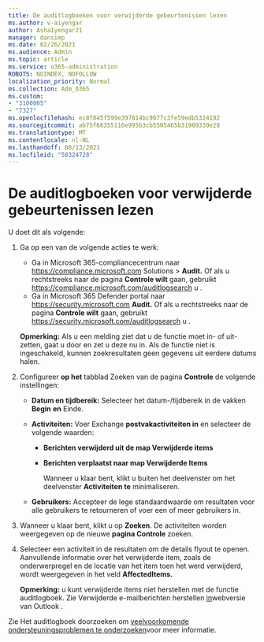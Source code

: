 ```yaml
---
title: De auditlogboeken voor verwijderde gebeurtenissen lezen
ms.author: v-aiyengar
author: AshaIyengar21
manager: dansimp
ms.date: 02/26/2021
ms.audience: Admin
ms.topic: article
ms.service: o365-administration
ROBOTS: NOINDEX, NOFOLLOW
localization_priority: Normal
ms.collection: Adm_O365
ms.custom:
- "3100005"
- "7327"
ms.openlocfilehash: ec8f845f599e397814bc9077c3fe59edb5324192
ms.sourcegitcommit: ab75f66355116e995b3cb5505465b31989339e28
ms.translationtype: MT
ms.contentlocale: nl-NL
ms.lasthandoff: 08/13/2021
ms.locfileid: "58324728"
---
```

# <a name="read-the-audit-logs-for-deleted-events"></a>De auditlogboeken voor verwijderde gebeurtenissen lezen

U doet dit als volgende:

1. Ga op een van de volgende acties te werk:
   - Ga in Microsoft 365-compliancecentrum naar <https://compliance.microsoft.com> Solutions  \> **Audit.** Of als u rechtstreeks naar de pagina **Controle wilt** gaan, gebruikt <https://compliance.microsoft.com/auditlogsearch> u .
   - Ga in Microsoft 365 Defender portal naar <https://security.microsoft.com> **Audit.** Of als u rechtstreeks naar de pagina **Controle wilt** gaan, gebruikt <https://security.microsoft.com/auditlogsearch> u .

    **Opmerking:** Als u een melding ziet dat u de functie moet in- of uit- zetten, gaat u door en zet u deze nu in. Als de functie niet is ingeschakeld, kunnen zoekresultaten geen gegevens uit eerdere datums halen.

2. Configureer **op het** tabblad Zoeken van de pagina **Controle** de volgende instellingen:
   - **Datum en tijdbereik:** Selecteer het datum-/tijdbereik in de vakken **Begin** **en** Einde.
   - **Activiteiten:** Voer Exchange **postvakactiviteiten in** en selecteer de volgende waarden:
     - **Berichten verwijderd uit de map Verwijderde items**
     - **Berichten verplaatst naar map Verwijderde Items**

       Wanneer u klaar bent, klikt u buiten het deelvenster om het deelvenster **Activiteiten te** minimaliseren.

   - **Gebruikers:** Accepteer de lege standaardwaarde om resultaten voor alle gebruikers te retourneren of voer een of meer gebruikers in.

3. Wanneer u klaar bent, klikt u op **Zoeken**. De activiteiten worden weergegeven op de nieuwe **pagina Controle** zoeken.

4. Selecteer een activiteit in de resultaten om de details flyout te openen. Aanvullende informatie over het verwijderde item, zoals de onderwerpregel en de locatie van het item toen het werd verwijderd, wordt weergegeven in het veld **AffectedItems.**

   **Opmerking:** u kunt verwijderde items niet herstellen met de functie auditlogboek. Zie Verwijderde e-mailberichten herstellen [in](https://support.microsoft.com/office/recover-deleted-email-messages-in-outlook-on-the-web-a8ca78ac-4721-4066-95dd-571842e9fb11)webversie van Outlook .

Zie Het auditlogboek doorzoeken om [veelvoorkomende ondersteuningsproblemen te onderzoeken](https://docs.microsoft.com/microsoft-365/compliance/auditing-troubleshooting-scenarios)voor meer informatie.
